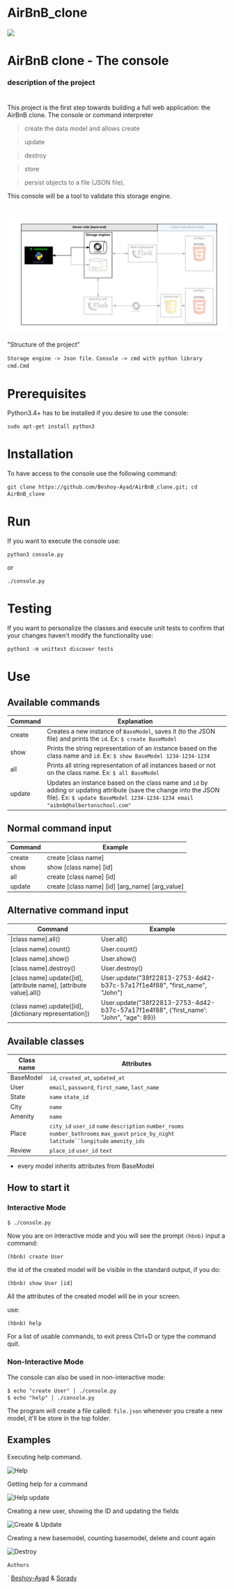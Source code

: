 # AirBnB_clone

<img align="center" src="https://i.ibb.co/d5N85Nh/hbnb.png](https://github.com/Beshoy-Ayad/AirBnB_clone/blob/master/PIC/1.png?raw=true">


# AirBnB clone - The console

### description of the project
# 
This project is the first step towards building a full web application: the AirBnB clone.
The console or command interpreter
 >create the data model and allows create

 >update 

 >destroy

 >store

 >persist objects to a file (JSON file).

  This console will be a tool to validate this storage engine.
  #

![Console](https://github.com/Beshoy-Ayad/AirBnB_clone/blob/master/PIC/2.png?raw=true)

"Structure of the project"

`Storage engine -> Json file.`
`Console -> cmd with python library cmd.Cmd`



# Prerequisites 

Python3.4+ has to be installed if you desire to use the console:
```
sudo apt-get install python3
```

# Installation

To have access to the console use the following command:

```
git clone https://github.com/Beshoy-Ayad/AirBnB_clone.git; cd AirBnB_clone
```

# Run

If you want to execute the console use:

```
python3 console.py
```
or
```
./console.py
```

# Testing 

If you want to personalize the classes and execute unit tests to confirm that your changes haven't modify the functionality use:

```
python3 -m unittest discover tests
```

# Use

## Available commands
|Command| Explanation |
|--|--|
| create | Creates a new instance of `BaseModel`, saves it (to the JSON file) and prints the `id`. Ex: `$ create BaseModel`  |
| show | Prints the string representation of an instance based on the class name and `id`. Ex: `$ show BaseModel 1234-1234-1234` |
| all | Prints all string representation of all instances based or not on the class name. Ex: `$ all BaseModel` |
| update | Updates an instance based on the class name and `id` by adding or updating attribute (save the change into the JSON file). Ex: `$ update BaseModel 1234-1234-1234 email "aibnb@holbertonschool.com"` |

## Normal command input

|Command| Example|
|--|--|
|create| create [class name] |
|show| show [class name] [id] |
|all| create [class name] [id]|
|update| create [class name] [id] [arg_name] [arg_value]|


## Alternative command input
|Command| Example|
|--|--|
|[class name].all()| User.all() |
|[class name].count()| User.count() |
|[class name].show()| User.show() |
|[class name].destroy()| User.destroy() |
|[class name].update([id], [attribute name], [attribute value].all()| User.update("38f22813-2753-4d42-b37c-57a17f1e4f88", "first_name", "John") |
|(class name).update([id], [dictionary representation])| User.update("38f22813-2753-4d42-b37c-57a17f1e4f88", {'first_name': "John", "age": 89}) |

## Available classes
|Class name| Attributes|
|--|--|
| BaseModel | `id`, `created_at`, `updated_at`  |
| User| `email`, `password`, `first_name`, `last_name` |
| State| `name` `state_id`|
| City| `name`  |
| Amenity | `name` |
| Place | `city_id` `user_id` `name` `description` `number_rooms` `number_bathrooms` `max_guest` `price_by_night` `latitude``longitude` `amenity_ids` |
| Review| `place_id` `user_id` `text` |

* every model inherits attributes from BaseModel

## How to start it

### Interactive Mode
```
$ ./console.py
```

Now you are on interactive mode and you will see the prompt `(hbnb)`
input a command:

```
(hbnb) create User
```
the id of the created model will be visible in the standard output, if you do:

```
(hbnb) show User [id]
```

All the attributes of the created model will be in your screen.

use: 

```
(hbnb) help
```
For a list of usable commands, to exit press Ctrl+D or type the command quit.

### Non-Interactive Mode

The console can also be used in non-interactive mode:

```
$ echo "create User" | ./console.py
$ echo "help" | ./console.py
```

The program will create a file called: `file.json` whenever you create a new model, it'll be store in the top folder.

## Examples

Executing help command.

![Help]((https://github.com/Beshoy-Ayad/AirBnB_clone/blob/master/PIC/3.gif?raw=true))

Getting help for a command

![Help update]((https://github.com/Beshoy-Ayad/AirBnB_clone/blob/master/PIC/4.gif?raw=true))

Creating a new user, showing the ID and updating the fields

![Create & Update](![image](https://github.com/Beshoy-Ayad/AirBnB_clone/assets/125706196/a1ca9b2b-cd45-498d-a6f1-7982730dc50e)
)

Creating a new basemodel, counting basemodel, delete and count again

![Destroy]((https://github.com/Beshoy-Ayad/AirBnB_clone/blob/master/PIC/6.gif?raw=true))
```
Authors
```
`
 [Beshoy-Ayad](https://github.com/Beshoy-Ayad) & [Sorady](https://github.com/Sorady)

```

